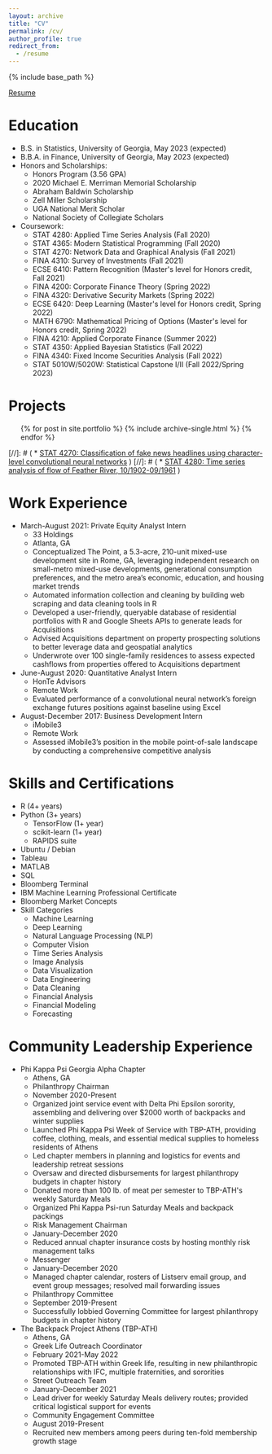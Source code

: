 ```yaml
---
layout: archive
title: "CV"
permalink: /cv/
author_profile: true
redirect_from:
  - /resume
---
```


{% include base_path %}

[Resume](https://github.com/abenecchi/abenecchi.github.io/raw/main/Andrew_Benecchi_Resume.pdf)

Education
======
* B.S. in Statistics, University of Georgia, May 2023 (expected)
* B.B.A. in Finance, University of Georgia, May 2023 (expected)
* Honors and Scholarships:
  * Honors Program (3.56 GPA)
  * 2020 Michael E. Merriman Memorial Scholarship
  * Abraham Baldwin Scholarship
  * Zell Miller Scholarship
  * UGA National Merit Scholar
  * National Society of Collegiate Scholars
* Coursework:
  * STAT 4280: Applied Time Series Analysis (Fall 2020)
  * STAT 4365: Modern Statistical Programming (Fall 2020)
  * STAT 4270: Network Data and Graphical Analysis (Fall 2021)
  * FINA 4310: Survey of Investments (Fall 2021)
  * ECSE 6410: Pattern Recognition (Master's level for Honors credit, Fall 2021)
  * FINA 4200: Corporate Finance Theory (Spring 2022)
  * FINA 4320: Derivative Security Markets (Spring 2022)
  * ECSE 6420: Deep Learning (Master's level for Honors credit, Spring 2022)
  * MATH 6790: Mathematical Pricing of Options (Master's level for Honors credit, Spring 2022)
  * FINA 4210: Applied Corporate Finance (Summer 2022)
  * STAT 4350: Applied Bayesian Statistics (Fall 2022)
  * FINA 4340: Fixed Income Securities Analysis (Fall 2022)
  * STAT 5010W/5020W: Statistical Capstone I/II (Fall 2022/Spring 2023)

Projects
======
<ul>{% for post in site.portfolio %}
  {% include archive-single.html %}
{% endfor %}</ul>

[//]: # (  *  [STAT 4270: Classification of fake news headlines using character-level convolutional neural networks](https://benecchi.dev/clcnn) )
[//]: # (  *  [STAT 4280: Time series analysis of flow of Feather River, 10/1902-09/1961](https://benecchi.dev/4280Proj) )


Work Experience
======
* March-August 2021: Private Equity Analyst Intern
  * 33 Holdings
  * Atlanta, GA
  * Conceptualized The Point, a 5.3-acre, 210-unit mixed-use development site in Rome, GA, leveraging independent research on small-metro mixed-use developments, generational consumption preferences, and the metro area’s economic, education, and housing market trends
  * Automated information collection and cleaning by building web scraping and data cleaning tools in R
  * Developed a user-friendly, queryable database of residential portfolios with R and Google Sheets APIs to generate leads for Acquisitions
  * Advised Acquisitions department on property prospecting solutions to better leverage data and geospatial analytics
  * Underwrote over 100 single-family residences to assess expected cashflows from properties offered to Acquisitions department
* June-August 2020: Quantitative Analyst Intern
  * HonTe Advisors
  * Remote Work
  * Evaluated performance of a convolutional neural network’s foreign exchange futures positions against baseline using Excel
* August-December 2017: Business Development Intern
  * iMobile3
  * Remote Work
  * Assessed iMobile3’s position in the mobile point-of-sale landscape by conducting a comprehensive competitive analysis 
  
Skills and Certifications
======
* R (4+ years)
* Python (3+ years)
  * TensorFlow (1+ year)
  * scikit-learn (1+ year)
  * RAPIDS suite
* Ubuntu / Debian
* Tableau
* MATLAB
* SQL
* Bloomberg Terminal
* IBM Machine Learning Professional Certificate
* Bloomberg Market Concepts
* Skill Categories
  * Machine Learning
  * Deep Learning
  * Natural Language Processing (NLP)
  * Computer Vision
  * Time Series Analysis
  * Image Analysis
  * Data Visualization
  * Data Engineering
  * Data Cleaning
  * Financial Analysis
  * Financial Modeling
  * Forecasting

Community Leadership Experience
======
* Phi Kappa Psi Georgia Alpha Chapter
  * Athens, GA
  * Philanthropy Chairman
   * November 2020-Present
   * Organized joint service event with Delta Phi Epsilon sorority, assembling and delivering over $2000 worth of backpacks and winter supplies
   * Launched Phi Kappa Psi Week of Service with TBP-ATH, providing coffee, clothing, meals, and essential medical supplies to homeless residents of Athens
   * Led chapter members in planning and logistics for events and leadership retreat sessions
   * Oversaw and directed disbursements for largest philanthropy budgets in chapter history
   * Donated more than 100 lb. of meat per semester to TBP-ATH's weekly Saturday Meals
   * Organized Phi Kappa Psi-run Saturday Meals and backpack packings
  * Risk Management Chairman
   * January-December 2020
   * Reduced annual chapter insurance costs by hosting monthly risk management talks
  * Messenger
   * January-December 2020
   * Managed chapter calendar, rosters of Listserv email group, and event group messages; resolved mail forwarding issues
  * Philanthropy Committee
   * September 2019-Present
   * Successfully lobbied Governing Committee for largest philanthropy budgets in chapter history
* The Backpack Project Athens (TBP-ATH)
  * Athens, GA
  * Greek Life Outreach Coordinator
   * February 2021-May 2022
   * Promoted TBP-ATH within Greek life, resulting in new philanthropic relationships with IFC, multiple fraternities, and sororities
  * Street Outreach Team
   * January-December 2021
   * Lead driver for weekly Saturday Meals delivery routes; provided critical logistical support for events
  * Community Engagement Committee
   * August 2019-Present
   * Recruited new members among peers during ten-fold membership growth stage
